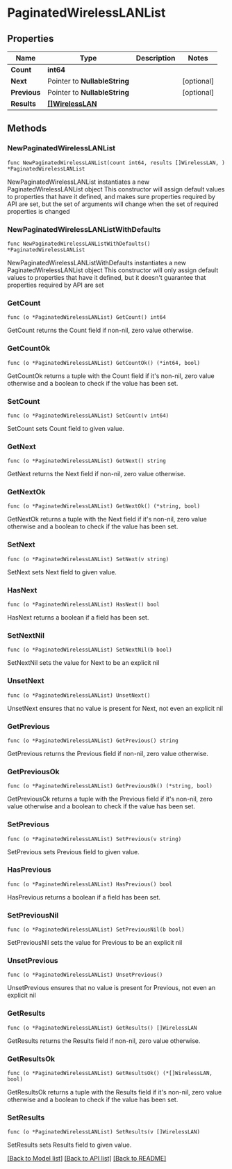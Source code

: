 # PaginatedWirelessLANList

## Properties

Name | Type | Description | Notes
------------ | ------------- | ------------- | -------------
**Count** | **int64** |  | 
**Next** | Pointer to **NullableString** |  | [optional] 
**Previous** | Pointer to **NullableString** |  | [optional] 
**Results** | [**[]WirelessLAN**](WirelessLAN.md) |  | 

## Methods

### NewPaginatedWirelessLANList

`func NewPaginatedWirelessLANList(count int64, results []WirelessLAN, ) *PaginatedWirelessLANList`

NewPaginatedWirelessLANList instantiates a new PaginatedWirelessLANList object
This constructor will assign default values to properties that have it defined,
and makes sure properties required by API are set, but the set of arguments
will change when the set of required properties is changed

### NewPaginatedWirelessLANListWithDefaults

`func NewPaginatedWirelessLANListWithDefaults() *PaginatedWirelessLANList`

NewPaginatedWirelessLANListWithDefaults instantiates a new PaginatedWirelessLANList object
This constructor will only assign default values to properties that have it defined,
but it doesn't guarantee that properties required by API are set

### GetCount

`func (o *PaginatedWirelessLANList) GetCount() int64`

GetCount returns the Count field if non-nil, zero value otherwise.

### GetCountOk

`func (o *PaginatedWirelessLANList) GetCountOk() (*int64, bool)`

GetCountOk returns a tuple with the Count field if it's non-nil, zero value otherwise
and a boolean to check if the value has been set.

### SetCount

`func (o *PaginatedWirelessLANList) SetCount(v int64)`

SetCount sets Count field to given value.


### GetNext

`func (o *PaginatedWirelessLANList) GetNext() string`

GetNext returns the Next field if non-nil, zero value otherwise.

### GetNextOk

`func (o *PaginatedWirelessLANList) GetNextOk() (*string, bool)`

GetNextOk returns a tuple with the Next field if it's non-nil, zero value otherwise
and a boolean to check if the value has been set.

### SetNext

`func (o *PaginatedWirelessLANList) SetNext(v string)`

SetNext sets Next field to given value.

### HasNext

`func (o *PaginatedWirelessLANList) HasNext() bool`

HasNext returns a boolean if a field has been set.

### SetNextNil

`func (o *PaginatedWirelessLANList) SetNextNil(b bool)`

 SetNextNil sets the value for Next to be an explicit nil

### UnsetNext
`func (o *PaginatedWirelessLANList) UnsetNext()`

UnsetNext ensures that no value is present for Next, not even an explicit nil
### GetPrevious

`func (o *PaginatedWirelessLANList) GetPrevious() string`

GetPrevious returns the Previous field if non-nil, zero value otherwise.

### GetPreviousOk

`func (o *PaginatedWirelessLANList) GetPreviousOk() (*string, bool)`

GetPreviousOk returns a tuple with the Previous field if it's non-nil, zero value otherwise
and a boolean to check if the value has been set.

### SetPrevious

`func (o *PaginatedWirelessLANList) SetPrevious(v string)`

SetPrevious sets Previous field to given value.

### HasPrevious

`func (o *PaginatedWirelessLANList) HasPrevious() bool`

HasPrevious returns a boolean if a field has been set.

### SetPreviousNil

`func (o *PaginatedWirelessLANList) SetPreviousNil(b bool)`

 SetPreviousNil sets the value for Previous to be an explicit nil

### UnsetPrevious
`func (o *PaginatedWirelessLANList) UnsetPrevious()`

UnsetPrevious ensures that no value is present for Previous, not even an explicit nil
### GetResults

`func (o *PaginatedWirelessLANList) GetResults() []WirelessLAN`

GetResults returns the Results field if non-nil, zero value otherwise.

### GetResultsOk

`func (o *PaginatedWirelessLANList) GetResultsOk() (*[]WirelessLAN, bool)`

GetResultsOk returns a tuple with the Results field if it's non-nil, zero value otherwise
and a boolean to check if the value has been set.

### SetResults

`func (o *PaginatedWirelessLANList) SetResults(v []WirelessLAN)`

SetResults sets Results field to given value.



[[Back to Model list]](../README.md#documentation-for-models) [[Back to API list]](../README.md#documentation-for-api-endpoints) [[Back to README]](../README.md)


